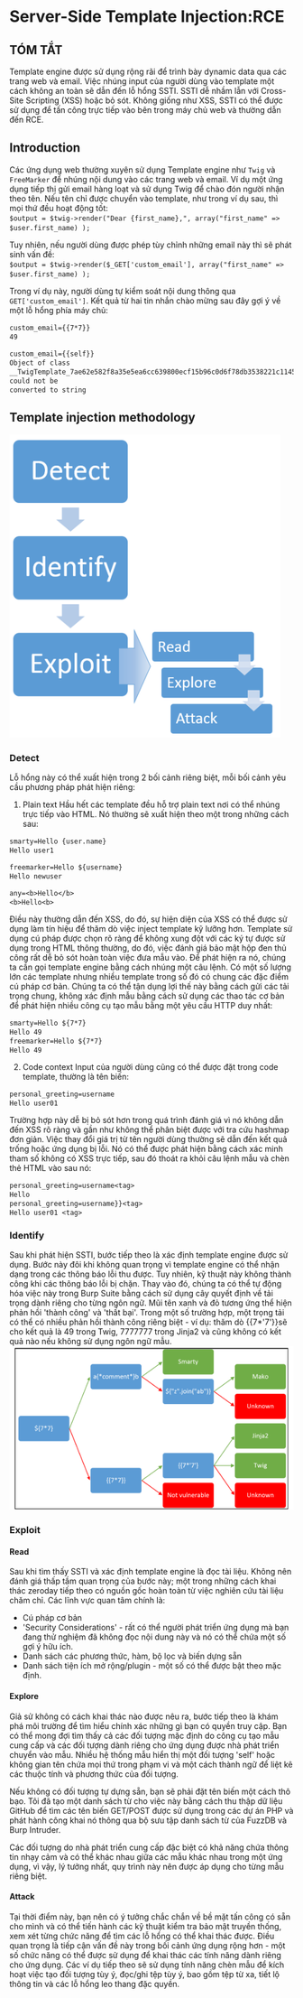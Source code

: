# Server-Side Template Injection:RCE

## TÓM TẮT
Template engine được sử dụng rộng rãi để trình bày dynamic data qua các trang web và email. Việc nhúng input của người dùng vào template một cách không an toàn sẽ dẫn đến lỗ hổng SSTI. SSTI dễ nhầm lẫn với Cross-Site Scripting (XSS) hoặc bỏ sót. Không giống như XSS, SSTI có thể được sử dụng để tấn công trực tiếp vào bên trong máy chủ web và thường dẫn đến RCE.

## Introduction
Các ứng dụng web thường xuyên sử dụng Template engine như `Twig` và `FreeMarker` để nhúng nội dung vào các trang web và email. Ví dụ một ứng dụng tiếp thị gửi email hàng loạt và sử dụng Twig để chào đón người nhận theo tên. Nếu tên chỉ được chuyển vào template, như trong ví dụ sau, thì mọi thứ đều hoạt động tốt:\
`$output = $twig->render("Dear {first_name},", array("first_name" => $user.first_name) );`

Tuy nhiên, nếu người dùng được phép tùy chỉnh những email này thì sẽ phát sinh vấn đề: \
`$output = $twig->render($_GET['custom_email'], array("first_name" => $user.first_name) );`

Trong ví dụ này, người dùng tự kiểm soát nội dung thông qua `GET['custom_email']`. Kết quả từ hai tin nhắn chào mừng sau đây gợi ý về một lỗ hổng phía máy chủ:
```
custom_email={{7*7}}
49
```
```
custom_email={{self}}
Object of class
__TwigTemplate_7ae62e582f8a35e5ea6cc639800ecf15b96c0d6f78db3538221c1145580ca4a5 could not be
converted to string
```

## Template injection methodology
![alt text](image.png)

### Detect
Lỗ hổng này có thể xuất hiện trong 2 bối cảnh riêng biệt, mỗi bối cảnh yêu cầu phương pháp phát hiện riêng:
1. Plain text
Hầu hết các template đều hỗ trợ plain text nơi có thể nhúng trực tiếp vào HTML. Nó thường sẽ xuất hiện theo một trong những cách sau:
```
smarty=Hello {user.name}
Hello user1
```
```
freemarker=Hello ${username}
Hello newuser
```
```
any=<b>Hello</b>
<b>Hello<b>
```
Điều này thường dẫn đến XSS, do đó, sự hiện diện của XSS có thể được sử dụng làm tín hiệu để thăm dò việc inject template kỹ lưỡng hơn.  Template sử dụng cú pháp được chọn rõ ràng để không xung đột với các ký tự được sử dụng trong HTML thông thường, do đó, việc đánh giá bảo mật hộp đen thủ công rất dễ bỏ sót hoàn toàn việc đưa mẫu vào. Để phát hiện ra nó, chúng ta cần gọi template engine bằng cách nhúng một câu lệnh. Có một số lượng lớn các template nhưng nhiều template trong số đó có chung các đặc điểm cú pháp cơ bản. Chúng ta có thể tận dụng lợi thế này bằng cách gửi các tải trọng chung, không xác định mẫu bằng cách sử dụng các thao tác cơ bản để phát hiện nhiều công cụ tạo mẫu bằng một yêu cầu HTTP duy nhất:
```
smarty=Hello ${7*7}
Hello 49
freemarker=Hello ${7*7}
Hello 49
```
2. Code context 
Input của người dùng cũng có thể được đặt trong code template, thường là tên biến:
```
personal_greeting=username
Hello user01
```
Trường hợp này dễ bị bỏ sót hơn trong quá trình đánh giá vì nó không dẫn đến XSS rõ ràng và gần như không thể phân biệt được với tra cứu hashmap đơn giản. Việc thay đổi giá trị từ tên người dùng thường sẽ dẫn đến kết quả trống hoặc ứng dụng bị lỗi. Nó có thể được phát hiện bằng cách xác minh tham số không có XSS trực tiếp, sau đó thoát ra khỏi câu lệnh mẫu và chèn thẻ HTML vào sau nó:
```
personal_greeting=username<tag>
Hello
personal_greeting=username}}<tag>
Hello user01 <tag>
```
### Identify
Sau khi phát hiện SSTI, bước tiếp theo là xác định template engine được sử dụng. Bước này đôi khi không quan trọng vì template engine có thể nhận dạng trong các thông báo lỗi thu được. Tuy nhiên, kỹ thuật này không thành công khi các thông báo lỗi bị chặn. Thay vào đó, chúng ta có thể tự động hóa việc này trong Burp Suite bằng cách sử dụng cây quyết định về tải trọng dành riêng cho từng ngôn ngữ. Mũi tên xanh và đỏ tương ứng thể hiện phản hồi 'thành công' và 'thất bại'. Trong một số trường hợp, một trọng tải có thể có nhiều phản hồi thành công riêng biệt - ví dụ: thăm dò {{7*'7'}}sẽ cho kết quả là 49 trong Twig, 7777777 trong Jinja2 và cũng không có kết quả nào nếu không sử dụng ngôn ngữ mẫu.
![alt text](image-1.png)
### Exploit
#### Read
Sau khi tìm thấy SSTI và xác định template engine là đọc tài liệu. Không nên đánh giá thấp tầm quan trọng của bước này; một trong những cách khai thác zeroday tiếp theo có nguồn gốc hoàn toàn từ việc nghiên cứu tài liệu chăm chỉ. Các lĩnh vực quan tâm chính là:
- Cú pháp cơ bản
- 'Security Considerations' - rất có thể người phát triển ứng dụng mà bạn đang thử nghiệm đã không đọc nội dung này và nó có thể chứa một số gợi ý hữu ích.
- Danh sách các phương thức, hàm, bộ lọc và biến dựng sẵn
- Danh sách tiện ích mở rộng/plugin - một số có thể được bật theo mặc định.
#### Explore
Giả sử không có cách khai thác nào được nêu ra, bước tiếp theo là khám phá môi trường để tìm hiểu chính xác những gì bạn có quyền truy cập. Bạn có thể mong đợi tìm thấy cả các đối tượng mặc định do công cụ tạo mẫu cung cấp và các đối tượng dành riêng cho ứng dụng được nhà phát triển chuyển vào mẫu. Nhiều hệ thống mẫu hiển thị một đối tượng 'self' hoặc không gian tên chứa mọi thứ trong phạm vi và một cách thành ngữ để liệt kê các thuộc tính và phương thức của đối tượng.

Nếu không có đối tượng tự dựng sẵn, bạn sẽ phải đặt tên biến một cách thô bạo. Tôi đã tạo một danh sách từ cho việc này bằng cách thu thập dữ liệu GitHub để tìm các tên biến GET/POST được sử dụng trong các dự án PHP và phát hành công khai nó thông qua bộ sưu tập danh sách từ của FuzzDB và Burp Intruder.

Các đối tượng do nhà phát triển cung cấp đặc biệt có khả năng chứa thông tin nhạy cảm và có thể khác nhau giữa các mẫu khác nhau trong một ứng dụng, vì vậy, lý tưởng nhất, quy trình này nên được áp dụng cho từng mẫu riêng biệt.

#### Attack
Tại thời điểm này, bạn nên có ý tưởng chắc chắn về bề mặt tấn công có sẵn cho mình và có thể tiến hành các kỹ thuật kiểm tra bảo mật truyền thống, xem xét từng chức năng để tìm các lỗ hổng có thể khai thác được. Điều quan trọng là tiếp cận vấn đề này trong bối cảnh ứng dụng rộng hơn - một số chức năng có thể được sử dụng để khai thác các tính năng dành riêng cho ứng dụng. Các ví dụ tiếp theo sẽ sử dụng tính năng chèn mẫu để kích hoạt việc tạo đối tượng tùy ý, đọc/ghi tệp tùy ý, bao gồm tệp từ xa, tiết lộ thông tin và các lỗ hổng leo thang đặc quyền.

